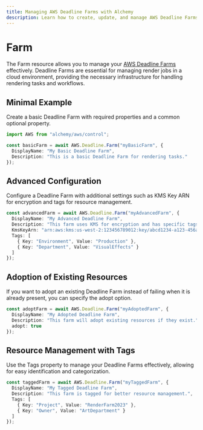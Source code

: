 ```yaml
---
title: Managing AWS Deadline Farms with Alchemy
description: Learn how to create, update, and manage AWS Deadline Farms using Alchemy Cloud Control.
---
```


# Farm

The Farm resource allows you to manage your [AWS Deadline Farms](https://docs.aws.amazon.com/deadline/latest/userguide/) effectively. Deadline Farms are essential for managing render jobs in a cloud environment, providing the necessary infrastructure for handling rendering tasks and workflows.

## Minimal Example

Create a basic Deadline Farm with required properties and a common optional property.

```ts
import AWS from "alchemy/aws/control";

const basicFarm = await AWS.Deadline.Farm("myBasicFarm", {
  DisplayName: "My Basic Deadline Farm",
  Description: "This is a basic Deadline Farm for rendering tasks."
});
```

## Advanced Configuration

Configure a Deadline Farm with additional settings such as KMS Key ARN for encryption and tags for resource management.

```ts
const advancedFarm = await AWS.Deadline.Farm("myAdvancedFarm", {
  DisplayName: "My Advanced Deadline Farm",
  Description: "This farm uses KMS for encryption and has specific tags.",
  KmsKeyArn: "arn:aws:kms:us-west-2:123456789012:key/abcd1234-a123-456a-a12b-a123b4cd56ef",
  Tags: [
    { Key: "Environment", Value: "Production" },
    { Key: "Department", Value: "VisualEffects" }
  ]
});
```

## Adoption of Existing Resources

If you want to adopt an existing Deadline Farm instead of failing when it is already present, you can specify the adopt option.

```ts
const adoptFarm = await AWS.Deadline.Farm("myAdoptedFarm", {
  DisplayName: "My Adopted Deadline Farm",
  Description: "This farm will adopt existing resources if they exist.",
  adopt: true
});
```

## Resource Management with Tags

Use the Tags property to manage your Deadline Farms effectively, allowing for easy identification and categorization.

```ts
const taggedFarm = await AWS.Deadline.Farm("myTaggedFarm", {
  DisplayName: "My Tagged Deadline Farm",
  Description: "This farm is tagged for better resource management.",
  Tags: [
    { Key: "Project", Value: "RenderFarm2023" },
    { Key: "Owner", Value: "ArtDepartment" }
  ]
});
```